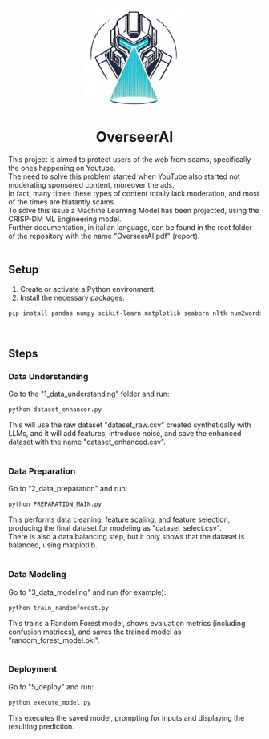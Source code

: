 <p align="center">
  <img src="./docs/images/logo_overseerai.png" width=200>
  <h1 align="center">OverseerAI</h1>
</p>

This project is aimed to protect users of the web from scams, specifically the ones happening on Youtube.
<br>
The need to solve this problem started when YouTube also started not moderating sponsored content, moreover the ads.
<br>
In fact, many times these types of content totally lack moderation, and most of the times are blatantly scams.
<br>
To solve this issue a Machine Learning Model has been projected, using the CRISP-DM ML Engineering model.
<br>
Further documentation, in italian language, can be found in the root folder of the repository with the name "OverseerAI.pdf" (report).
<br><br>

## Setup

1. Create or activate a Python environment.
2. Install the necessary packages:
```bash
pip install pandas numpy scikit-learn matplotlib seaborn nltk num2words pyspellchecker joblib
```
<br>

## Steps

### Data Understanding
Go to the "1_data_understanding" folder and run:
```bash
python dataset_enhancer.py
```
This will use the raw dataset "dataset_raw.csv" created synthetically with LLMs, and it will add features, introduce noise, and save the enhanced dataset with the name "dataset_enhanced.csv".
<br><br>

### Data Preparation
Go to "2_data_preparation" and run:
```bash
python PREPARATION_MAIN.py
```
This performs data cleaning, feature scaling, and feature selection, producing the final dataset for modeling as "dataset_select.csv".
<br>
There is also a data balancing step, but it only shows that the dataset is balanced, using matplotlib.
<br><br>

### Data Modeling
Go to "3_data_modeling" and run (for example):
```bash
python train_randomforest.py
```
This trains a Random Forest model, shows evaluation metrics (including confusion matrices), and saves the trained model as "random_forest_model.pkl".
<br><br>

### Deployment
Go to "5_deploy" and run:
```bash
python execute_model.py
```
This executes the saved model, prompting for inputs and displaying the resulting prediction.

